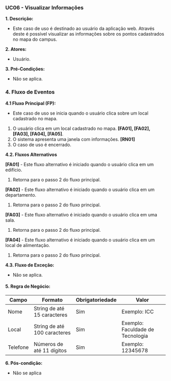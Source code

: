 ### UC06 - Visualizar Informações 
**1. Descrição:** 
* Este caso de uso é destinado ao usuário da aplicação web. Através deste é possível visualizar as informações sobre os pontos cadastrados no mapa do campus. 

**2. Atores:** 
* Usuário.

**3. Pré-Condições:** 
* Não se aplica.

### 4. Fluxo de Eventos 

**4.1 Fluxo Principal (FP):** 
* Este caso de uso se inicia quando o usuário clica sobre um local cadastrado no mapa.
1. O usuário clica em um local cadastrado no mapa. **[FA01], [FA02], [FA03], [FA04], [FA05]**.
2. O sistema apresenta uma janela com informações. **[RN01]**
3. O caso de uso é encerrado. 

**4.2. Fluxos Alternativos**

**[FA01]** - Este fluxo alternativo é iniciado quando o usuário clica em um edifício.
1. Retorna para o passo 2 do fluxo principal. 

**[FA02]** - Este fluxo alternativo é iniciado quando o usuário clica em um departamento.
1. Retorna para o passo 2 do fluxo principal. 

**[FA03]** - Este fluxo alternativo é iniciado quando o usuário clica em uma sala.
1. Retorna para o passo 2 do fluxo principal. 

**[FA04]** - Este fluxo alternativo é iniciado quando o usuário clica em um local de alimentação.
1. Retorna para o passo 2 do fluxo principal. 

**4.3. Fluxo de Exceção:** 

* Não se aplica.

#### 5. Regra de Negócio: 

| Campo    | Formato                      | Obrigatoriedade | Valor                            |
|----------|------------------------------|-----------------|----------------------------------|
| Nome     | String de até 15 caracteres  | Sim             | Exemplo: ICC                     |
| Local    | String de até 100 caracteres | Sim             | Exemplo: Faculdade de Tecnologia | 
| Telefone | Números de até 11 dígitos    | Sim             | Exemplo: 12345678                |                              
                             

**6. Pós-condição:** 
* Não se aplica